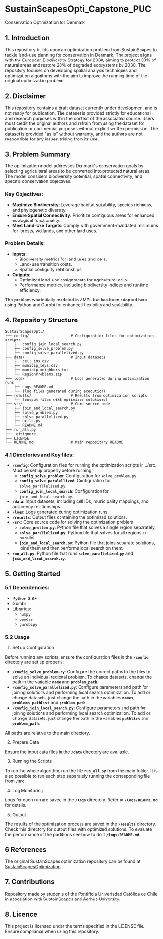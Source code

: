 # SustainScapesOpti_Capstone_PUC

Conservation Optimization for Denmark

## 1. Introduction
This repository builds upon an optimization problem from SustainScapes to tackle land-use planning for conservation in Denmark. The project aligns with the European Biodiversity Strategy for 2030, aiming to protect 30% of natural areas and restore 20% of degraded ecosystems by 2030. The repository focuses on developing spatial analysis techniques and optimization algorithms with the aim to improve the running time of the original optimization problem.

## 2. Disclaimer
This repository contains a draft dataset currently under development and is not ready for publication. The dataset is provided strictly for educational and research purposes within the context of the associated course. Users must credit the original authors and refrain from using the dataset for publication or commercial purposes without explicit written permission. The dataset is provided "as is" without warranty, and the authors are not responsible for any issues arising from its use.

## 3. Problem Summary
The optimization model addresses Denmark's conservation goals by selecting agricultural areas to be converted into protected natural areas. The model considers biodiversity potential, spatial connectivity, and specific conservation objectives. 

### Key Objectives:
- **Maximize Biodiversity**: Leverage habitat suitability, species richness, and phylogenetic diversity.
- **Ensure Spatial Connectivity**: Prioritize contiguous areas for enhanced ecological functionality.
- **Meet Land-Use Targets**: Comply with government-mandated minimums for forests, wetlands, and other land uses.

### Problem Details:
- **Inputs**:
  - Biodiversity metrics for land uses and cells.
  - Land-use transition costs.
  - Spatial contiguity relationships.
- **Outputs**:
  - Optimized land-use assignments for agricultural cells.
  - Performance metrics, including biodiversity indices and runtime efficiency.

The problem was initially modeled in AMPL but has been adapted here using Python and Gurobi for enhanced flexibility and scalability.

## 4. Repository Structure


```plaintext
SustainScapesOpti/
├── config/                   # Configuration files for optimization scripts
│   ├── config_join_local_search.py
│   ├── config_solve_problem.py
│   ├── config_solve_parallelized.py
├── data/                     # Input datasets
│   ├── cell_ids.csv
│   ├── municip_keys.csv
│   ├── municip_neighbors.txt
│   └── RegionProblems.zip
├── logs/                     # Logs generated during optimization runs
│   ├── Logs_README.md
│   └── (log files generated during execution)
├── results/                  # Results from optimization scripts
│   └── (output files with optimized solutions)
├── src/                      # Core source code
│   ├── join_and_local_search.py
│   ├── solve_problem.py
│   ├── solve_parallelized.py
│   ├── utils.py
│   └── README.md
├── run_all.py
├── .gitignore
├── LICENSE
└── README.md                 # Main repository README
```

### 4.1 Directories and Key files:
- **`/config`**: Configuration files for running the optimization scripts in ../src. Must be set up properly before running.
    - **`config_solve_problem`**: Configuration for `solve_problem.py`.
    - **`config_solve_paralellized`**: Configuration for `solve_parallelized.py`.
    - **`config_join_local_search`**: Configuration for `join_and_local_search.py`.
- **`/data`**: Input datasets, including cell IDs, municipality mappings, and adjacency relationships.
- **`/logs`**: Logs generated during optimization runs.
- **`/results`**: Output files containing the optimized solutions.
- **`/src`**: Core source code for solving the optimization problem.
    - **`solve_problem.py`**: Python file that solves a single region separately.
    - **`solve_parallelized.py`**: Python file that solves for all regions in parallel.
    - **`join_and_local_search.py`**: Python file that joins separate solutions, joins them and then performs local search on them.
- **`run_all.py`**: Python file that runs **`solve_parallelized.py`** and **`join_and_local_search.py`**.


## 5. Getting Started

### 5.1 Dependencies:

- Python 3.8+
- Gurobi
- Libraries:
  - `numpy`
  - `pandas`
  - `gurobipy`

### 5.2 Usage

1. Set up Configuration

Before running any scripts, ensure the configuration files in the **`/config`** directory are set up properly:
- **`/config_solve_problem.py`**: Configure the correct paths to the files to solve an individual regional problem. To change datasets, change the path in the variable **`name`** and **`problem_path`**.
- **`/config_solve_parallelized.py`**: Configure parameters and path for joining solutions and performing local search optimization. To add or change datasets, just change the path in the variables **`names`**, **`problems_pathlist`** and **`problem_path`**.
- **`/config_join_local_search.py`**: Configure parameters and path for joining solutions and performing local search optimization. To add or change datasets, just change the path in the variables **`pathlist`** and **`problem_path`**.

All paths are relative to the main directory.

2. Prepare Data

Ensure the input data files in the **`/data`** directory are available.

3. Running the Scripts

To run the whole algorithm, run the file **`run_all.py`** from the main folder. It is also possible to run each step separately running the corresponding file from **`/src`** 

4. Log Monitoring

Logs for each run are saved in the **`/logs`** directory. Refer to **`/logs/README.md`** for details.

5. Output

The results of the optimization process are saved in the **`/results`** directory. Check this directory for output files with optimized solutions. To evaluate the performance of the partitions see how to do it **`/logs/README.md`**.


## 6 References

The original SustainScapes optimization repository can be found at [SustainScapesOptimization](https://github.com/Sustainscapes/OptimizationDataset).

## 7. Contributions

Repository made by students of the Pontificia Univerisdad Católica de Chile in assosiation with SustainScapes and Aarhus University.

## 8. Licence

This project is licensed under the terms specified in the LICENSE file. Ensure compliance when using this repository.